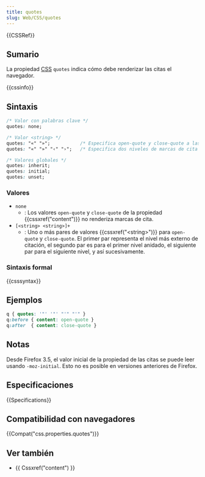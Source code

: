 ```yaml
---
title: quotes
slug: Web/CSS/quotes
---
```


{{CSSRef}}

## Sumario

La propiedad [CSS](/es/docs/CSS) `quotes` indica cómo debe renderizar las citas el navegador.

{{cssinfo}}

## Sintaxis

```css
/* Valor con palabras clave */
quotes: none;

/* Valor <string> */
quotes: "«" "»";           /* Especifica open-quote y close-quote a las marcas de cita francesas */
quotes: "«" "»" "‹" "›";   /* Especifica dos niveles de marcas de cita */

/* Valores globales */
quotes: inherit;
quotes: initial;
quotes: unset;
```

### Valores

- `none`
  - : Los valores `open-quote` y `close-quote` de la propiedad {{cssxref("content")}} no renderiza marcas de cita.
- `[<string> <string>]+`
  - : Uno o más pares de valores {{cssxref("&lt;string&gt;")}} para `open-quote` y `close-quote`. El primer par representa el nivel más externo de citación, el segundo par es para el primer nivel anidado, el siguiente par para el siguiente nivel, y así sucesivamente.

### Sintaxis formal

{{csssyntax}}

## Ejemplos

```css
q { quotes: '"' '"' "'" "'" }
q:before { content: open-quote }
q:after  { content: close-quote }
```

## Notas

Desde Firefox 3.5, el valor inicial de la propiedad de las citas se puede leer usando `-moz-initial`. Esto no es posible en versiones anteriores de Firefox.

## Especificaciones

{{Specifications}}

## Compatibilidad con navegadores

{{Compat("css.properties.quotes")}}

## Ver también

- {{ Cssxref("content") }}
